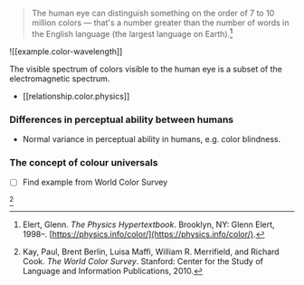 


> The human eye can distinguish something on the order of 7 to 10 million colors — that's a number greater than the number of words in the English language (the largest language on Earth).[^1]

![[example.color-wavelength]]

The visible spectrum of colors visible to the human eye is a subset of the electromagnetic spectrum.

* [[relationship.color.physics]]

### Differences in perceptual ability between humans

* Normal variance in perceptual ability in humans, e.g. color blindness.

### The concept of colour universals

- [ ] Find example from World Color Survey

[^2]


[^1]: Elert, Glenn. *The Physics Hypertextbook*. Brooklyn, NY: Glenn Elert, 1998–. [https://physics.info/color/](https://physics.info/color/).

[^2]: Kay, Paul, Brent Berlin, Luisa Maffi, William R. Merrifield, and Richard Cook. *The World Color Survey*. Stanford: Center for the Study of Language and Information Publications, 2010.
